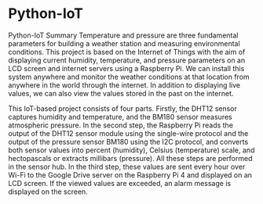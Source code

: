 # Python-IoT
Python-IoT
Summary
Temperature and pressure are three fundamental parameters for building a weather station and measuring environmental conditions. This project is based on the Internet of Things with the aim of displaying current humidity, temperature, and pressure parameters on an LCD screen and internet servers using a Raspberry Pi. We can install this system anywhere and monitor the weather conditions at that location from anywhere in the world through the internet. In addition to displaying live values, we can also view the values stored in the past on the internet.

This IoT-based project consists of four parts. Firstly, the DHT12 sensor captures humidity and temperature, and the BM180 sensor measures atmospheric pressure. In the second step, the Raspberry Pi reads the output of the DHT12 sensor module using the single-wire protocol and the output of the pressure sensor BM180 using the I2C protocol, and converts both sensor values into percent (humidity), Celsius (temperature) scale, and hectopascals or extracts millibars (pressure). All these steps are performed in the sensor hub. In the third step, these values are sent every hour over Wi-Fi to the Google Drive server on the Raspberry Pi 4 and displayed on an LCD screen. If the viewed values are exceeded, an alarm message is displayed on the screen.
